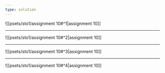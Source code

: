 ```yaml
---
type: solution
---
```


![[psets/sto1/assignment 10#^1|assignment 10]]

---

![[psets/sto1/assignment 10#^2|assignment 10]]

---

![[psets/sto1/assignment 10#^3|assignment 10]]

---

![[psets/sto1/assignment 10#^4|assignment 10]]
